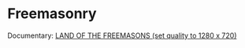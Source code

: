 # Freemasonry
Documentary: [LAND OF THE FREEMASONS (set quality to 1280 x 720)](https://rumble.com/v2y7e4i-land-of-the-freemasons.html)
